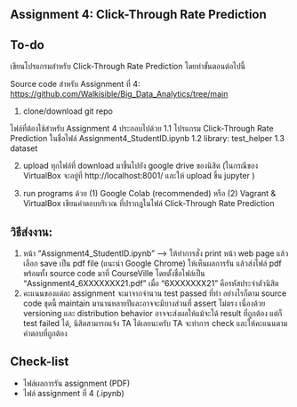 ## Assignment 4: Click-Through Rate Prediction

## To-do

เขียนโปรแกรมสำหรับ Click-Through Rate Prediction โดยทำขั้นตอนต่อไปนี้

Source code สำหรับ Assignment ที่ 4: https://github.com/Walkisible/Big_Data_Analytics/tree/main

1. clone/download git repo

ไฟล์ที่ต้องใช้สำหรับ Assignment 4 ประกอบไปด้วย
1.1 โปรแกรม Click-Through Rate Prediction ในชื่อไฟล์ Assignment4_StudentID.ipynb
1.2 library: test_helper
1.3 dataset

2. upload ทุกไฟล์ที่ download มาขึ้นไปยัง google drive ของนิสิต (ในกรณีของ VirtualBox จะอยู่ที่ http://localhost:8001/ และให้ upload ขึ้น jupyter )

3. run programs ด้วย (1) Google Colab (recommended) หรือ (2) Vagrant & VirtualBox
   เขียนคำตอบบริเวณ <FILL IN> ที่ปรากฎในไฟล์ Click-Through Rate Prediction

## วิธีส่งงาน:

1. หน้า “Assignment4_StudentID.ipynb” --> ให้ทำการสั่ง print หน้า web page แล้วเลือก save เป็น pdf file (แนะนำ Google Chrome) ให้เห็นผลการรัน แล้วส่งไฟล์ pdf พร้อมทั้ง source code มาที่ CourseVille โดยตั้งชื่อไฟล์เป็น “Assignment4_6XXXXXXX21.pdf” เมื่อ “6XXXXXXX21” คือรหัสประจำตัวนิสิต
2. คะแนนของแต่ละ assignment จะมาจากจำนวน test passed ที่ทำ อย่างไรก็ตาม source code ชุดนี้ maintain มานานหลายปีและอาจจะมีบางส่วนที่ assert ไม่ตรง เนื่องด้วย versioning และ distribution behavior อาจจะส่งผลให้แม้จะได้ result ที่ถูกต้อง แต่ก็ test failed ได้, นิสิตสามารถแจ้ง TA ได้เลยนะครับ TA จะทำการ check และให้คะแนนตามคำตอบที่ถูกต้อง

## Check-list

- ไฟล์ผลการรัน assignment (PDF)
- ไฟล์ assignment ที่ 4 (.ipynb)
